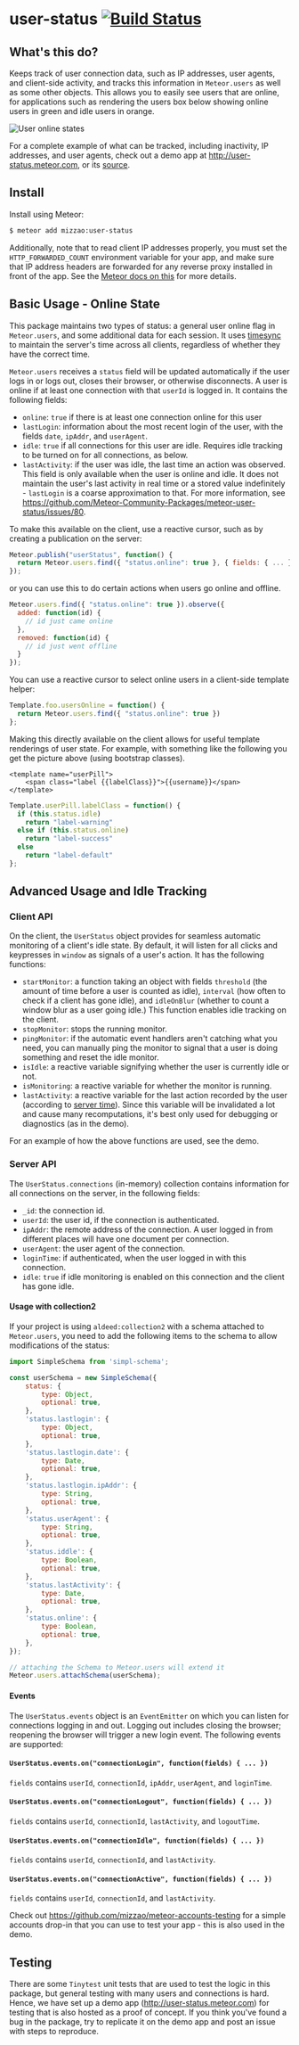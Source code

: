 user-status [![Build Status](https://travis-ci.org/Meteor-Community-Packages/meteor-user-status.png?branch=master)](https://travis-ci.org/Meteor-Community-Packages/meteor-user-status)
===========

## What's this do?

Keeps track of user connection data, such as IP addresses, user agents, and
client-side activity, and tracks this information in `Meteor.users` as well as
some other objects. This allows you to easily see users that are online, for
applications such as rendering the users box below showing online users in green
and idle users in orange.

![User online states](https://raw.github.com/Meteor-Community-Packages/meteor-user-status/master/docs/example.png)

For a complete example of what can be tracked, including inactivity, IP
addresses, and user agents, check out a demo app at
http://user-status.meteor.com, or its
[source](https://github.com/Meteor-Community-Packages/meteor-user-status/tree/master/demo).

## Install

Install using Meteor:

```sh
$ meteor add mizzao:user-status
```

Additionally, note that to read client IP addresses properly, you must set the
`HTTP_FORWARDED_COUNT` environment variable for your app, and make sure that IP
address headers are forwarded for any reverse proxy installed in front of the
app. See the [Meteor docs on this](http://docs.meteor.com/#meteor_onconnection)
for more details.

## Basic Usage - Online State

This package maintains two types of status: a general user online flag in `Meteor.users`, and some additional data for each session. It uses [timesync](https://github.com/Meteor-Community-Packages/meteor-timesync) to maintain the server's time across all clients, regardless of whether they have the correct time.

`Meteor.users` receives a `status` field will be updated automatically if the user logs in or logs out, closes their browser, or otherwise disconnects. A user is online if at least one connection with that `userId` is logged in. It contains the following fields:

- `online`: `true` if there is at least one connection online for this user
- `lastLogin`: information about the most recent login of the user, with the fields `date`, `ipAddr`, and `userAgent`.
- `idle`: `true` if all connections for this user are idle. Requires idle tracking to be turned on for all connections, as below.
- `lastActivity`: if the user was idle, the last time an action was observed. This field is only available when the user is online and idle. It does not maintain the user's last activity in real time or a stored value indefinitely - `lastLogin` is a coarse approximation to that. For more information, see https://github.com/Meteor-Community-Packages/meteor-user-status/issues/80.

To make this available on the client, use a reactive cursor, such as by creating a publication on the server:

```javascript
Meteor.publish("userStatus", function() {
  return Meteor.users.find({ "status.online": true }, { fields: { ... } });
});
```

or you can use this to do certain actions when users go online and offline.

```javascript
Meteor.users.find({ "status.online": true }).observe({
  added: function(id) {
    // id just came online
  },
  removed: function(id) {
    // id just went offline
  }
});
```

You can use a reactive cursor to select online users in a client-side template helper:

```javascript
Template.foo.usersOnline = function() {
  return Meteor.users.find({ "status.online": true })
};
```

Making this directly available on the client allows for useful template renderings of user state. For example, with something like the following you get the picture above (using bootstrap classes).

```
<template name="userPill">
    <span class="label {{labelClass}}">{{username}}</span>
</template>
```

```javascript
Template.userPill.labelClass = function() {
  if (this.status.idle)
    return "label-warning"
  else if (this.status.online)
    return "label-success"
  else
    return "label-default"
};
```

## Advanced Usage and Idle Tracking

### Client API

On the client, the `UserStatus` object provides for seamless automatic monitoring of a client's idle state. By default, it will listen for all clicks and keypresses in `window` as signals of a user's action. It has the following functions:

- `startMonitor`: a function taking an object with fields `threshold` (the amount of time before a user is counted as idle), `interval` (how often to check if a client has gone idle), and `idleOnBlur` (whether to count a window blur as a user going idle.) This function enables idle tracking on the client.
- `stopMonitor`: stops the running monitor.
- `pingMonitor`: if the automatic event handlers aren't catching what you need, you can manually ping the monitor to signal that a user is doing something and reset the idle monitor.
- `isIdle`: a reactive variable signifying whether the user is currently idle or not.
- `isMonitoring`: a reactive variable for whether the monitor is running.
- `lastActivity`: a reactive variable for the last action recorded by the user (according to [server time](https://github.com/Meteor-Community-Packages/meteor-timesync)). Since this variable will be invalidated a lot and cause many recomputations, it's best only used for debugging or diagnostics (as in the demo).

For an example of how the above functions are used, see the demo.

### Server API

The `UserStatus.connections` (in-memory) collection contains information for all connections on the server, in the following fields:

- `_id`: the connection id.
- `userId`: the user id, if the connection is authenticated.
- `ipAddr`: the remote address of the connection. A user logged in from different places will have one document per connection.
- `userAgent`: the user agent of the connection.
- `loginTime`: if authenticated, when the user logged in with this connection.
- `idle`: `true` if idle monitoring is enabled on this connection and the client has gone idle.

#### Usage with collection2

If your project is using `aldeed:collection2` with a schema attached to `Meteor.users`, you need to add the following items to the schema to allow modifications of the status:

```javascript
import SimpleSchema from 'simpl-schema';

const userSchema = new SimpleSchema({
    status: {
        type: Object,
        optional: true,
    },
    'status.lastlogin': {
        type: Object,
        optional: true,
    },
    'status.lastlogin.date': {
        type: Date,
        optional: true,
    },
    'status.lastlogin.ipAddr': {
        type: String,
        optional: true,
    },
    'status.userAgent': {
        type: String,
        optional: true,
    },
    'status.iddle': {
        type: Boolean,
        optional: true,
    },
    'status.lastActivity': {
        type: Date,
        optional: true,
    },
    'status.online': {
        type: Boolean,
        optional: true,
    },
});

// attaching the Schema to Meteor.users will extend it
Meteor.users.attachSchema(userSchema);

```

#### Events

The `UserStatus.events` object is an `EventEmitter` on which you can listen for connections logging in and out. Logging out includes closing the browser; reopening the browser will trigger a new login event. The following events are supported:

#### `UserStatus.events.on("connectionLogin", function(fields) { ... })`

`fields` contains `userId`, `connectionId`, `ipAddr`, `userAgent`, and `loginTime`.

#### `UserStatus.events.on("connectionLogout", function(fields) { ... })`

`fields` contains `userId`, `connectionId`, `lastActivity`, and `logoutTime`.

#### `UserStatus.events.on("connectionIdle", function(fields) { ... })`

`fields` contains `userId`, `connectionId`, and `lastActivity`.

#### `UserStatus.events.on("connectionActive", function(fields) { ... })`

`fields` contains `userId`, `connectionId`, and `lastActivity`.

Check out https://github.com/mizzao/meteor-accounts-testing for a simple accounts drop-in that you can use to test your app - this is also used in the demo.

## Testing

There are some `Tinytest` unit tests that are used to test the logic in this package, but general testing with many users and connections is hard. Hence, we have set up a demo app (http://user-status.meteor.com) for testing that is also hosted as a proof of concept. If you think you've found a bug in the package, try to replicate it on the demo app and post an issue with steps to reproduce.
